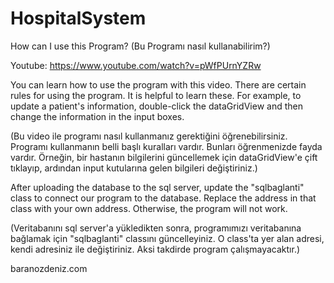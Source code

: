 # HospitalSystem

How can I use this Program?
(Bu Programı nasıl kullanabilirim?)

Youtube: https://www.youtube.com/watch?v=pWfPUrnYZRw

You can learn how to use the program with this video. There are certain rules for using the program. It is helpful to learn these. For example, to update a patient's information, double-click the dataGridView and then change the information in the input boxes.

(Bu video ile programı nasıl kullanmanız gerektiğini öğrenebilirsiniz. Programı kullanmanın belli başlı kuralları vardır. Bunları öğrenmenizde fayda vardır. Örneğin, bir hastanın bilgilerini güncellemek için dataGridView'e çift tıklayıp, ardından input kutularına gelen bilgileri değiştiriniz.)



After uploading the database to the sql server, update the "sqlbaglanti" class to connect our program to the database. Replace the address in that class with your own address. Otherwise, the program will not work.

(Veritabanını sql server'a yükledikten sonra, programımızı veritabanına bağlamak için "sqlbaglanti" classını güncelleyiniz. O class'ta yer alan adresi, kendi adresiniz ile değiştiriniz. Aksi takdirde program çalışmayacaktır.)


baranozdeniz.com
